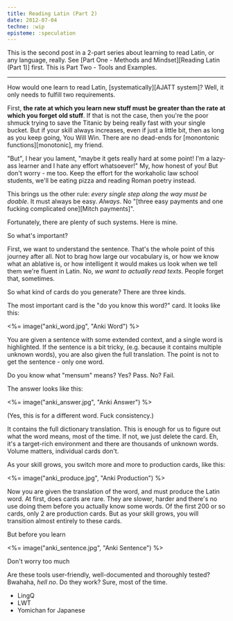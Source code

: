 ```yaml
---
title: Reading Latin (Part 2)
date: 2012-07-04
techne: :wip
episteme: :speculation
---
```


This is the second post in a 2-part series about learning to read Latin, or any language, really. See [Part One - Methods and Mindset][Reading Latin (Part 1)] first. This is Part Two - Tools and Examples.

---

How would one learn to read Latin, [systematically][AJATT system]? Well, it only needs to fulfill two requirements.

First, **the rate at which you learn new stuff must be greater than the rate at which you forget old stuff**. If that is not the case, then you're the poor shmuck trying to save the Titanic by being really fast with your single bucket. But if your skill always increases, even if just a little bit, then as long as you keep going, You Will Win. There are no dead-ends for [monontonic functions][monotonic], my friend.

"But", I hear you lament, "maybe it gets really hard at some point! I'm a lazy-ass learner and I hate any effort whatsoever!" My, how honest of you! But don't worry - me too. Keep the effort for the workaholic law school students, we'll be eating pizza and reading Roman poetry instead.

This brings us the other rule: *every single step along the way must be doable*. It must always be easy. *Always*. No "[three easy payments and one fucking complicated one][Mitch payments]".

Fortunately, there are plenty of such systems. Here is mine.

So what's important?

First, we want to understand the sentence. That's the whole point of this journey after all. Not to brag how large our vocabulary is, or how we know what an ablative is, or how intelligent it would makes us look when we tell them we're fluent in Latin. No, *we want to actually read texts*. People forget that, sometimes.





So what kind of cards do you generate? There are three kinds.

The most important card is the "do you know this word?" card. It looks like this:

<%= image("anki_word.jpg", "Anki Word") %>

You are given a sentence with some extended context, and a single word is highlighted. If the sentence is a bit tricky, (e.g. because it contains multiple unknown words), you are also given the full translation. The point is not to get the sentence - only one word.

Do you know what "mensum" means? Yes? Pass. No? Fail.

The answer looks like this:

<%= image("anki_answer.jpg", "Anki Answer") %>

(Yes, this is for a different word. Fuck consistency.)

It contains the full dictionary translation. This is enough for us to figure out what the word means, most of the time. If not, we just delete the card. Eh, it's a target-rich environment and there are thousands of unknown words. Volume matters, individual cards don't.

As your skill grows, you switch more and more to production cards, like this:

<%= image("anki_produce.jpg", "Anki Production") %>

Now you are given the translation of the word, and must produce the Latin word. At first, does cards are rare. They are slower, harder and there's no use doing them before you actually know some words. Of the first 200 or so cards, only 2 are production cards. But as your skill grows, you will transition almost entirely to these cards.

But before you learn

<%= image("anki_sentence.jpg", "Anki Sentence") %>

Don't worry too much

Are these tools user-friendly, well-documented and thoroughly tested? Bwahaha, *hell no*. Do they work? Sure, most of the time.


- LingQ
- LWT
- Yomichan for Japanese



[^installation]:
    Install instructions, for \*nix users. Needs Ruby 1.9 and currently supports Latin, French and Japanese. If it doesn't work, *tough luck*. Read the code, fix it yourself.

    ~~~
    #!sh
    git clone http://github.com/muflax/MCD-card-generator.git mcd
    cd mcd
    bundle install
    bundle exec ruby latin-cards.rb ./txt/bello_gallico.txt
    ~~~

    The first run will take a while because it needs to cache all the translations, both from the dictionary in `./tools/words` and from Google Translate. But those are saved in `*.cache` files, so additional runs take only seconds.

    If you already have some known words you'd like to add, save them as `known/latin/*.txt` or take a look at `anki_to_known.rb` for a script to extract them from your Anki decks.

    Yes, this is all ugly code. I know.
